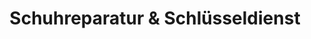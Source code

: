---
title: "Schuhreparatur & Schlüsseldienst"
url: /wien/schuhreparatur-und-schluesseldienst/
shop: Schuhe
---